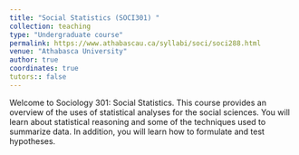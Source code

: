 ```yaml
---
title: "Social Statistics (SOCI301) "
collection: teaching
type: "Undergraduate course"
permalink: https://www.athabascau.ca/syllabi/soci/soci288.html
venue: "Athabasca University"
author: true
coordinates: true
tutors:: false
---
```


Welcome to Sociology 301: Social Statistics. This course provides an overview of the uses of statistical analyses for the social sciences. You will learn about statistical reasoning and some of the techniques used to summarize data. In addition, you will learn how to formulate and test hypotheses.


